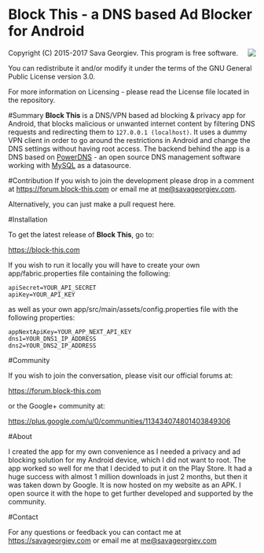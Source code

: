 Block This - a DNS based Ad Blocker for Android
==========================

<img src="https://block-this.com/static/images/block-this-ad-blocker-logo-small.png" align="right" />


Copyright (C) 2015-2017 Sava Georgiev. This program is free software.

You can redistribute it and/or modify
it under the terms of the GNU General Public License version 3.0.

For more information on Licensing - please read the License file located in the repository.

#Summary
**Block This** is a DNS/VPN based ad blocking & privacy app for Android, that blocks malicious or unwanted internet content by filtering DNS requests and redirecting them to `127.0.0.1 (localhost)`. It uses a dummy VPN client in order to go around the restrictions in Android and change the DNS settings without having root access. The backend behind the app is a DNS based on [PowerDNS](https://www.powerdns.com/) - an open source DNS management software working with [MySQL](https://mysql.com) as a datasource.  

#Contribution
If you wish to join the development please drop in a comment at https://forum.block-this.com or email me at me@savageorgiev.com.

Alternatively, you can just make a pull request here.

#Installation

To get the latest release of **Block This**, go to:

  https://block-this.com

If you wish to run it locally you will have to create your own app/fabric.properties file containing the following:
~~~
apiSecret=YOUR_API_SECRET
apiKey=YOUR_API_KEY
~~~
as well as your own app/src/main/assets/config.properties file with the following properties:
~~~
appNextApiKey=YOUR_APP_NEXT_API_KEY
dns1=YOUR_DNS1_IP_ADDRESS
dns2=YOUR_DNS2_IP_ADDRESS
~~~
#Community

If you wish to join the conversation, please visit our official forums at:

  https://forum.block-this.com

or the Google+ community at:

  https://plus.google.com/u/0/communities/113434074801403849306

#About

I created the app for my own convenience as I needed a privacy and ad blocking solution for my Android device, which I did not want to root. The app worked so well for me that I decided to put it on the Play Store. It had a huge success with almost 1 million downloads in just 2 months, but then it was taken down by Google. It is now hosted on my website as an APK. I open source it with the hope to get further developed and supported by the community.

#Contact 

For any questions or feedback you can contact me at https://savageorgiev.com or email me at me@savageorgiev.com
